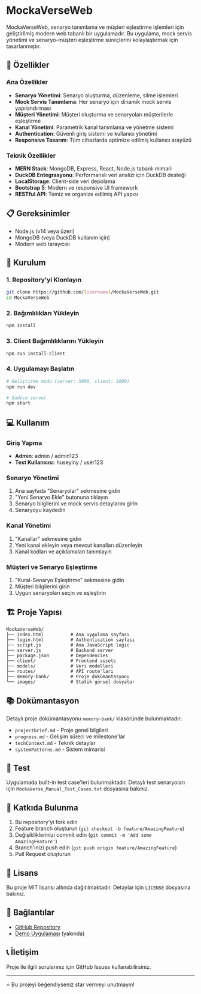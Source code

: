 # MockaVerseWeb

MockaVerseWeb, senaryo tanımlama ve müşteri eşleştirme işlemleri için geliştirilmiş modern web tabanlı bir uygulamadır. Bu uygulama, mock servis yönetimi ve senaryo-müşteri eşleştirme süreçlerini kolaylaştırmak için tasarlanmıştır.

## 🚀 Özellikler

### Ana Özellikler
- **Senaryo Yönetimi**: Senaryo oluşturma, düzenleme, silme işlemleri
- **Mock Servis Tanımlama**: Her senaryo için dinamik mock servis yapılandırması
- **Müşteri Yönetimi**: Müşteri oluşturma ve senaryoları müşterilerle eşleştirme
- **Kanal Yönetimi**: Parametrik kanal tanımlama ve yönetme sistemi
- **Authentication**: Güvenli giriş sistemi ve kullanıcı yönetimi
- **Responsive Tasarım**: Tüm cihazlarda optimize edilmiş kullanıcı arayüzü

### Teknik Özellikler
- **MERN Stack**: MongoDB, Express, React, Node.js tabanlı mimari
- **DuckDB Entegrasyonu**: Performanslı veri analizi için DuckDB desteği
- **LocalStorage**: Client-side veri depolama
- **Bootstrap 5**: Modern ve responsive UI framework
- **RESTful API**: Temiz ve organize edilmiş API yapısı

## 📋 Gereksinimler

- Node.js (v14 veya üzeri)
- MongoDB (veya DuckDB kullanım için)
- Modern web tarayıcısı

## 🔧 Kurulum

### 1. Repository'yi Klonlayın
```bash
git clone https://github.com/[username]/MockaVerseWeb.git
cd MockaVerseWeb
```

### 2. Bağımlılıkları Yükleyin
```bash
npm install
```

### 3. Client Bağımlılıklarını Yükleyin
```bash
npm run install-client
```

### 4. Uygulamayı Başlatın
```bash
# Geliştirme modu (server: 5000, client: 3000)
npm run dev

# Sadece server
npm start
```

## 💻 Kullanım

### Giriş Yapma
- **Admin**: admin / admin123
- **Test Kullanıcısı**: huseyiny / user123

### Senaryo Yönetimi
1. Ana sayfada "Senaryolar" sekmesine gidin
2. "Yeni Senaryo Ekle" butonuna tıklayın
3. Senaryo bilgilerini ve mock servis detaylarını girin
4. Senaryoyu kaydedin

### Kanal Yönetimi
1. "Kanallar" sekmesine gidin
2. Yeni kanal ekleyin veya mevcut kanalları düzenleyin
3. Kanal kodları ve açıklamaları tanımlayın

### Müşteri ve Senaryo Eşleştirme
1. "Kural-Senaryo Eşleştirme" sekmesine gidin
2. Müşteri bilgilerini girin
3. Uygun senaryoları seçin ve eşleştirin

## 🏗 Proje Yapısı

```
MockaVerseWeb/
├── index.html          # Ana uygulama sayfası
├── login.html          # Authentication sayfası
├── script.js           # Ana JavaScript logic
├── server.js           # Backend server
├── package.json        # Dependencies
├── client/             # Frontend assets
├── models/             # Veri modelleri
├── routes/             # API route'ları
├── memory-bank/        # Proje dokümantasyonu
└── images/             # Statik görsel dosyalar
```

## 📚 Dokümantasyon

Detaylı proje dokümantasyonu `memory-bank/` klasöründe bulunmaktadır:
- `projectbrief.md` - Proje genel bilgileri
- `progress.md` - Gelişim süreci ve milestone'lar
- `techContext.md` - Teknik detaylar
- `systemPatterns.md` - Sistem mimarisi

## 🧪 Test

Uygulamada built-in test case'leri bulunmaktadır. Detaylı test senaryoları için `MockaVerse_Manual_Test_Cases.txt` dosyasına bakınız.

## 🤝 Katkıda Bulunma

1. Bu repository'yi fork edin
2. Feature branch oluşturun (`git checkout -b feature/AmazingFeature`)
3. Değişikliklerinizi commit edin (`git commit -m 'Add some AmazingFeature'`)
4. Branch'inizi push edin (`git push origin feature/AmazingFeature`)
5. Pull Request oluşturun

## 📄 Lisans

Bu proje MIT lisansı altında dağıtılmaktadır. Detaylar için `LICENSE` dosyasına bakınız.

## 🔗 Bağlantılar

- [GitHub Repository](https://github.com/[username]/MockaVerseWeb)
- [Demo Uygulaması](https://mockverseWeb-demo.com) (yakında)

## 📞 İletişim

Proje ile ilgili sorularınız için GitHub Issues kullanabilirsiniz.

---

⭐ Bu projeyi beğendiyseniz star vermeyi unutmayın! 